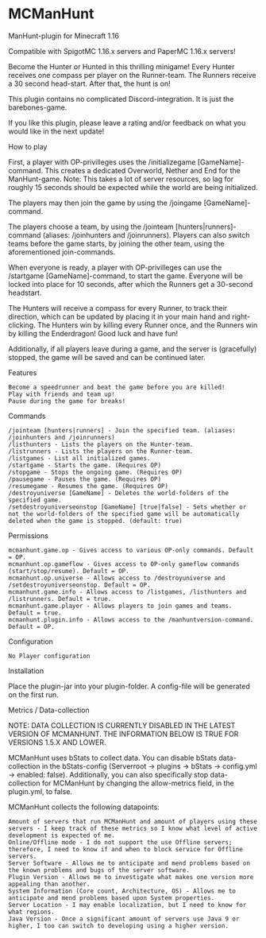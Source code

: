 # MCManHunt
ManHunt-plugin for Minecraft 1.16

Compatible with SpigotMC 1.16.x servers and PaperMC 1.16.x servers!

Become the Hunter or Hunted in this thrilling minigame! Every Hunter receives one compass per player on the Runner-team. The Runners receive a 30 second head-start. After that, the hunt is on!

This plugin contains no complicated Discord-integration. It is just the barebones-game.

If you like this plugin, please leave a rating and/or feedback on what you would like in the next update!

How to play

First, a player with OP-privilleges uses the /initializegame [GameName]-command. This creates a dedicated Overworld, Nether and End for the ManHunt-game. Note: This takes a lot of server resources, so lag for roughly 15 seconds should be expected while the world are being initialized.

The players may then join the game by using the /joingame [GameName]-command.

The players choose a team, by using the /jointeam [hunters|runners]-command (aliases: /joinhunters and /joinrunners). Players can also switch teams before the game starts, by joining the other team, using the aforementioned join-commands.

When everyone is ready, a player with OP-privilleges can use the /startgame [GameName]-command, to start the game. Everyone will be locked into place for 10 seconds, after which the Runners get a 30-second headstart.

The Hunters will receive a compass for every Runner, to track their direction, which can be updated by placing it in your main hand and right-clicking. The Hunters win by killing every Runner once, and the Runners win by killing the Enderdragon! Good luck and have fun!

Additionally, if all players leave during a game, and the server is (gracefully) stopped, the game will be saved and can be continued later.

Features

    Become a speedrunner and beat the game before you are killed!
    Play with friends and team up!
    Pause during the game for breaks!



Commands

    /jointeam [hunters|runners] - Join the specified team. (aliases: /joinhunters and /joinrunners)
    /listhunters - Lists the players on the Hunter-team.
    /listrunners - Lists the players on the Runner-team.
    /listgames - List all initialized games.
    /startgame - Starts the game. (Requires OP)
    /stopgame - Stops the ongoing game. (Requires OP)
    /pausegame - Pauses the game. (Requires OP)
    /resumegame - Resumes the game. (Requires OP)
    /destroyuniverse [GameName] - Deletes the world-folders of the specified game.
    /setdestroyuniverseonstop [GameName] [true|false] - Sets whether or not the world-folders of the specified game will be automatically deleted when the game is stopped. (default: true)



Permissions

    mcmanhunt.game.op - Gives access to various OP-only commands. Default = OP.
    mcmanhunt.op.gameflow - Gives access to OP-only gameflow commands (start/stop/resume). Default = OP.
    mcmanhunt.op.universe - Allows access to /destroyuniverse and /setdestroyuniverseonstop. Default = OP.
    mcmanhunt.game.info - Allows access to /listgames, /listhunters and /listrunners. Default = true.
    mcmanhunt.game.player - Allows players to join games and teams. Default = true.
    mcmanhunt.plugin.info - Allows access to the /manhuntversion-command. Default = OP.



Configuration

    No Player configuration


Installation

Place the plugin-jar into your plugin-folder. A config-file will be generated on the first run.


Metrics / Data-collection

NOTE: DATA COLLECTION IS CURRENTLY DISABLED IN THE LATEST VERSION OF MCMANHUNT. THE INFORMATION BELOW IS TRUE FOR VERSIONS 1.5.X AND LOWER.

MCManHunt uses bStats to collect data. You can disable bStats data-collection in the bStats-config (Serverroot -> plugins -> bStats -> config.yml -> enabled: false). Additionally, you can also specifically stop data-collection for MCManHunt by changing the allow-metrics field, in the plugin.yml, to false.


MCManHunt collects the following datapoints:

    Amount of servers that run MCManHunt and amount of players using these servers - I keep track of these metrics so I know what level of active development is expected of me.
    Online/Offline mode - I do not support the use Offline servers; therefore, I need to know if and when to block service for Offline servers.
    Server Software - Allows me to anticipate and mend problems based on the known problems and bugs of the server software.
    Plugin Version - Allows me to investigate what makes one version more appealing than another.
    System Information (Core count, Architecture, OS) - Allows me to anticipate and mend problems based upon System properties.
    Server Location - I may enable localization, but I need to know for what regions.
    Java Version - Once a significant amount of servers use Java 9 or higher, I too can switch to developing using a higher version.
